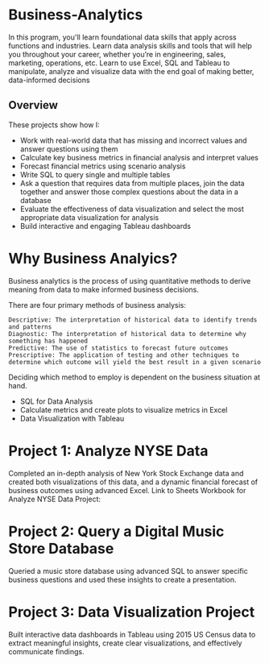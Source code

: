 # Business-Analytics

In this program, you'll learn foundational data skills that apply across functions and industries. Learn data analysis skills and tools that will help you throughout your career, whether you’re in engineering, sales, marketing, operations, etc. Learn to use Excel, SQL and Tableau to manipulate, analyze and visualize data with the end goal of making better, data-informed decisions


## Overview

These projects show how I:

- Work with real-world data that has missing and incorrect values and answer questions using them
- Calculate key business metrics in financial analysis and interpret values
- Forecast financial metrics using scenario analysis
- Write SQL to query single and multiple tables
- Ask a question that requires data from multiple places, join the data together and answer those complex questions about the data in a database
- Evaluate the effectiveness of data visualization and select the most appropriate data visualization for analysis
- Build interactive and engaging Tableau dashboards

# Why Business Analyics?

Business analytics is the process of using quantitative methods to derive meaning from data to make informed business decisions.

There are four primary methods of business analysis:

    Descriptive: The interpretation of historical data to identify trends and patterns
    Diagnostic: The interpretation of historical data to determine why something has happened
    Predictive: The use of statistics to forecast future outcomes
    Prescriptive: The application of testing and other techniques to determine which outcome will yield the best result in a given scenario

Deciding which method to employ is dependent on the business situation at hand.

- SQL for Data Analysis
- Calculate metrics and create plots to visualize metrics in Excel 
- Data Visualization with Tableau

# Project 1: Analyze NYSE Data

Completed an in-depth analysis of New York Stock Exchange data and created both visualizations of this data, and a dynamic financial forecast of business outcomes using advanced Excel.
Link to Sheets Workbook for Analyze NYSE Data Project: 

# Project 2: Query a Digital Music Store Database

Queried a music store database using advanced SQL to answer specific business questions and used these insights to create a presentation.

# Project 3: Data Visualization Project

Built interactive data dashboards in Tableau using 2015 US Census data to extract meaningful insights, create clear visualizations, and effectively communicate findings.
